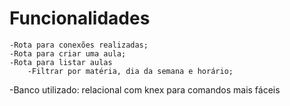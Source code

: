 # Funcionalidades
    -Rota para conexões realizadas;
    -Rota para criar uma aula;
    -Rota para listar aulas
        -Filtrar por matéria, dia da semana e horário;
         
-Banco utilizado: relacional com knex para comandos mais fáceis